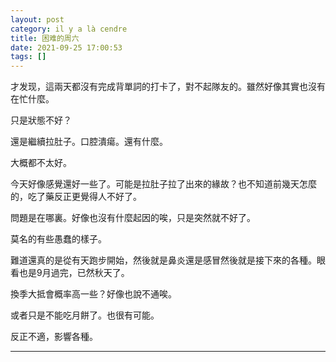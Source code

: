 ```yaml
---
layout: post
category: il y a là cendre
title: 困难的周六
date: 2021-09-25 17:00:53
tags: []
---
```


才发现，這兩天都沒有完成背單詞的打卡了，對不起隊友的。雖然好像其實也沒有在忙什麼。

只是狀態不好？

還是繼續拉肚子。口腔潰瘍。還有什麼。

大概都不太好。

今天好像感覺還好一些了。可能是拉肚子拉了出來的緣故？也不知道前幾天怎麼的，吃了藥反正更覺得人不好了。

問題是在哪裏。好像也沒有什麼起因的唉，只是突然就不好了。

莫名的有些愚蠢的樣子。

難道還真的是從有天跑步開始，然後就是鼻炎還是感冒然後就是接下來的各種。眼看也是9月過完，已然秋天了。

換季大抵會概率高一些？好像也說不通唉。

或者只是不能吃月餅了。也很有可能。

反正不適，影響各種。

-------






